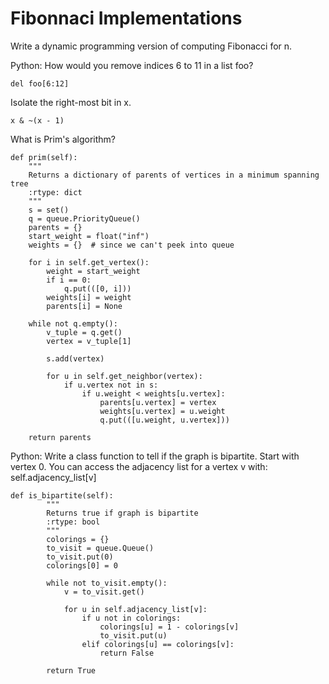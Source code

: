 # Fibonnaci Implementations

Write a dynamic programming version of computing Fibonacci for n.

Python: How would you remove indices 6 to 11 in a list foo?

```
del foo[6:12]
```

Isolate the right-most bit in x.

```
x & ~(x - 1)
```

What is Prim's algorithm?

```
def prim(self):
    """
    Returns a dictionary of parents of vertices in a minimum spanning tree
    :rtype: dict
    """
    s = set()
    q = queue.PriorityQueue()
    parents = {}
    start_weight = float("inf")
    weights = {}  # since we can't peek into queue

    for i in self.get_vertex():
        weight = start_weight
        if i == 0:
            q.put(([0, i]))
        weights[i] = weight
        parents[i] = None

    while not q.empty():
        v_tuple = q.get()
        vertex = v_tuple[1]

        s.add(vertex)

        for u in self.get_neighbor(vertex):
            if u.vertex not in s:
                if u.weight < weights[u.vertex]:
                    parents[u.vertex] = vertex
                    weights[u.vertex] = u.weight
                    q.put(([u.weight, u.vertex]))

    return parents
```

Python: Write a class function to tell if the graph is bipartite. Start with vertex 0. You can access the adjacency list for a vertex v with: self.adjacency_list[v]

```
def is_bipartite(self):
        """
        Returns true if graph is bipartite
        :rtype: bool
        """
        colorings = {}
        to_visit = queue.Queue()
        to_visit.put(0)
        colorings[0] = 0

        while not to_visit.empty():
            v = to_visit.get()

            for u in self.adjacency_list[v]:
                if u not in colorings:
                    colorings[u] = 1 - colorings[v]
                    to_visit.put(u)
                elif colorings[u] == colorings[v]:
                    return False

        return True
```
